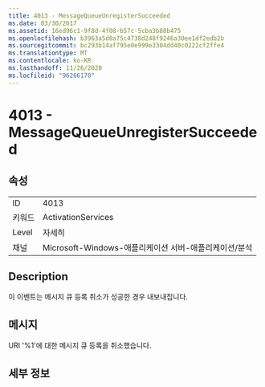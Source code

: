 ```yaml
---
title: 4013 - MessageQueueUnregisterSucceeded
ms.date: 03/30/2017
ms.assetid: 16ed96c1-9f8d-4f08-b57c-5cba3b88b475
ms.openlocfilehash: b3963a5d0a75c4738d248f9246a30ee1df2edb2b
ms.sourcegitcommit: bc293b14af795e0e999e3304dd40c0222cf2ffe4
ms.translationtype: MT
ms.contentlocale: ko-KR
ms.lasthandoff: 11/26/2020
ms.locfileid: "96266170"
---
```

# <a name="4013---messagequeueunregistersucceeded"></a>4013 - MessageQueueUnregisterSucceeded

## <a name="properties"></a>속성  
  
|||  
|-|-|  
|ID|4013|  
|키워드|ActivationServices|  
|Level|자세히|  
|채널|Microsoft-Windows-애플리케이션 서버-애플리케이션/분석|  
  
## <a name="description"></a>Description  

 이 이벤트는 메시지 큐 등록 취소가 성공한 경우 내보내집니다.  
  
## <a name="message"></a>메시지  

 URI '%1'에 대한 메시지 큐 등록을 취소했습니다.  
  
## <a name="details"></a>세부 정보
